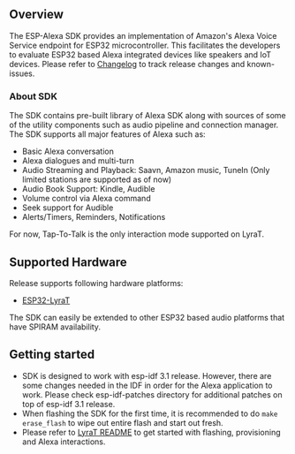 ## Overview

The ESP-Alexa SDK provides an implementation of Amazon's Alexa Voice Service endpoint for ESP32 microcontroller. This facilitates the developers to evaluate ESP32 based Alexa integrated devices like speakers and IoT devices. Please refer to [Changelog](CHANGELOG.md) to track release changes and known-issues.

### About SDK

The SDK contains pre-built library of Alexa SDK along with sources of some of the utility components such as audio pipeline and connection manager. The SDK supports all major features of Alexa such as:
* Basic Alexa conversation
* Alexa dialogues and multi-turn
* Audio Streaming and Playback: Saavn, Amazon music, TuneIn (Only limited stations are supported as of now)
* Audio Book Support: Kindle, Audible
* Volume control via Alexa command
* Seek support for Audible
* Alerts/Timers, Reminders, Notifications

For now, Tap-To-Talk is the only interaction mode supported on LyraT.

## Supported Hardware

Release supports following hardware platforms:
* [ESP32-LyraT](https://www.espressif.com/en/products/hardware/esp32-lyrat)

The SDK can easily be extended to other ESP32 based audio platforms that have SPIRAM availability.

## Getting started

* SDK is designed to work with esp-idf 3.1 release. However, there are some changes needed in the IDF in order for the Alexa application to work. Please check esp-idf-patches directory for additional patches on top of esp-idf 3.1 release.
* When flashing the SDK for the first time, it is recommended to do `make erase_flash` to wipe out entire flash and start out fresh.
* Please refer to [LyraT README](examples/lyrat_alexa/README.md) to get started with flashing, provisioning and Alexa interactions.
